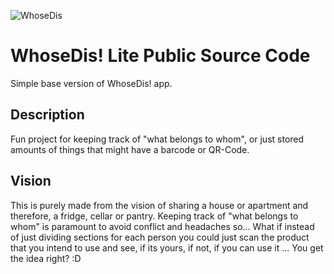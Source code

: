 ![WhoseDis](https://github.com/carrharr/whosedis-lite/blob/master/whosethis/Assets.xcassets/whosedis_logo.imageset/whosedis_logo.png)
# WhoseDis! Lite Public Source Code
Simple base version of WhoseDis! app.

## Description

Fun project for keeping track of "what belongs to whom", or just stored amounts of things that might have a barcode or QR-Code.

## Vision

This is purely made from the vision of sharing a house or apartment and therefore, a fridge, cellar or pantry.
Keeping track of "what belongs to whom" is paramount to avoid conflict and headaches so... What if instead of just dividing sections for each person you could just scan the product that you intend to use and see, if its yours, if not, if you can use it ... You get the idea right? :D 


